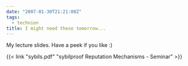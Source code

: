 ```yaml
---
date: "2007-01-30T21:21:00Z"
tags:
  - technion
title: I might need these tomorrow...
---
```


My lecture slides. Have a peek if you like :)

{{< link "sybils.pdf" "sybilproof Reputation Mechanisms - Seminar" >}}
